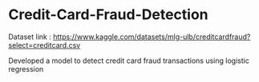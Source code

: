 # Credit-Card-Fraud-Detection

Dataset link : https://www.kaggle.com/datasets/mlg-ulb/creditcardfraud?select=creditcard.csv

Developed a model to detect credit card fraud transactions using logistic regression

